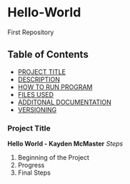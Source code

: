 # Hello-World
First Repository
## Table of Contents

- [PROJECT TITLE](#Project-Title)
- [DESCRIPTION](#Description)
- [HOW TO RUN PROGRAM](#How-to-run-program)
- [FILES USED](#files-used)
- [ADDITONAL DOCUMENTATION](#additional-documentation)
- [VERSIONING](#versioning)

### Project Title
**Hello World - Kayden McMaster**
*Steps*
1. Beginning of the Project
2. Progress
3. Final Steps
